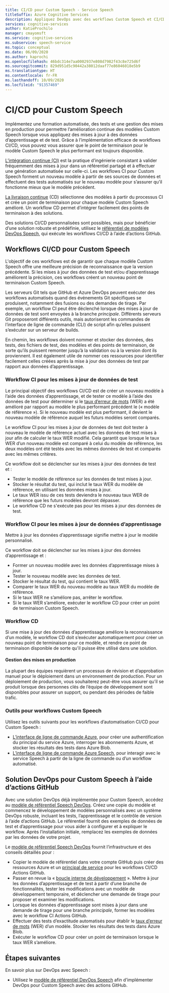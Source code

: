 ```yaml
---
title: CI/CD pour Custom Speech - Service Speech
titleSuffix: Azure Cognitive Services
description: Appliquez DevOps avec des workflows Custom Speech et CI/CD. Implémentez une solution DevOps existante pour votre propre projet.
services: cognitive-services
author: KatieProchilo
manager: cmayomsft
ms.service: cognitive-services
ms.subservice: speech-service
ms.topic: conceptual
ms.date: 06/09/2020
ms.author: kaprochi
ms.openlocfilehash: 46bdc314e7aa0002937e808d7982f43c8e725d6f
ms.sourcegitcommit: 829d951d5c90442a38012daaf77e86046018e5b9
ms.translationtype: HT
ms.contentlocale: fr-FR
ms.lasthandoff: 10/09/2020
ms.locfileid: "91357469"
---
```

# <a name="cicd-for-custom-speech"></a>CI/CD pour Custom Speech

Implémentez une formation automatisée, des tests et une gestion des mises en production pour permettre l’amélioration continue des modèles Custom Speech lorsque vous appliquez des mises à jour à des données d’apprentissage et de test. Grâce à l’implémentation efficace de workflows CI/CD, vous pouvez vous assurer que le point de terminaison pour le modèle Custom Speech le plus performant est toujours disponible.

[L’intégration continue (CI)](https://docs.microsoft.com/azure/devops/learn/what-is-continuous-integration) est la pratique d’ingénierie consistant à valider fréquemment des mises à jour dans un référentiel partagé et à effectuer une génération automatisée sur celle-ci. Les workflows CI pour Custom Speech forment un nouveau modèle à partir de ses sources de données et effectuent des tests automatisés sur le nouveau modèle pour s’assurer qu’il fonctionne mieux que le modèle précédent.

[La livraison continue](https://docs.microsoft.com/azure/devops/learn/what-is-continuous-delivery) (CD) sélectionne des modèles à partir du processus CI et crée un point de terminaison pour chaque modèle Custom Speech amélioré. Un workflow CD permet d’intégrer facilement des points de terminaison à des solutions.

Des solutions CI/CD personnalisées sont possibles, mais pour bénéficier d’une solution robuste et prédéfinie, utilisez le [référentiel de modèles DevOps Speech](https://github.com/Azure-Samples/Speech-Service-DevOps-Template), qui exécute les workflows CI/CD à l’aide d’actions GitHub.

## <a name="cicd-workflows-for-custom-speech"></a>Workflows CI/CD pour Custom Speech

L'objectif de ces workflows est de garantir que chaque modèle Custom Speech offre une meilleure précision de reconnaissance que la version précédente. Si les mises à jour des données de test et/ou d’apprentissage améliorent la précision, ces workflows créent un nouveau point de terminaison Custom Speech.

Les serveurs Git tels que GitHub et Azure DevOps peuvent exécuter des workflows automatisés quand des événements Git spécifiques se produisent, notamment des fusions ou des demandes de tirage. Par exemple, un workflow CI peut être déclenché lorsque des mises à jour de données de test sont envoyées à la branche *principale*. Différents serveurs Git proposeront différents outils, mais autoriseront les commandes de l’interface de ligne de commande (CLI) de script afin qu’elles puissent s’exécuter sur un serveur de builds.

En chemin, les workflows doivent nommer et stocker des données, des tests, des fichiers de test, des modèles et des points de terminaison, de sorte qu’ils puissent remonter jusqu’à la validation ou à la version dont ils proviennent. Il est également utile de nommer ces ressources pour identifier facilement celles créées après la mise à jour des données de test par rapport aux données d’apprentissage.

### <a name="ci-workflow-for-testing-data-updates"></a>Workflow CI pour les mises à jour de données de test

Le principal objectif des workflows CI/CD est de créer un nouveau modèle à l’aide des données d’apprentissage, et de tester ce modèle à l’aide des données de test pour déterminer si le [taux d’erreur de mots](how-to-custom-speech-evaluate-data.md#what-is-word-error-rate-wer) (WER) a été amélioré par rapport au modèle le plus performant précédent le (« modèle de référence »). Si le nouveau modèle est plus performant, il devient le nouveau modèle de référence auquel les futurs modèles seront comparés.

Le workflow CI pour les mises à jour de données de test doit tester à nouveau le modèle de référence actuel avec les données de test mises à jour afin de calculer le taux WER modifié. Cela garantit que lorsque le taux WER d’un nouveau modèle est comparé à celui du modèle de référence, les deux modèles ont été testés avec les mêmes données de test et comparés avec les mêmes critères.

Ce workflow doit se déclencher sur les mises à jour des données de test et :

- Tester le modèle de référence sur les données de test mises à jour.
- Stocker le résultat du test, qui inclut le taux WER du modèle de référence, en utilisant les données mises à jour.
- Le taux WER issu de ces tests deviendra le nouveau taux WER de référence que les futurs modèles devront dépasser.
- Le workflow CD ne s'exécute pas pour les mises à jour des données de test.

### <a name="ci-workflow-for-training-data-updates"></a>Workflow CI pour les mises à jour de données d’apprentissage

Mettre à jour les données d’apprentissage signifie mettre à jour le modèle personnalisé.

Ce workflow doit se déclencher sur les mises à jour des données d’apprentissage et :

- Former un nouveau modèle avec les données d’apprentissage mises à jour.
- Tester le nouveau modèle avec les données de test.
- Stocker le résultat du test, qui contient le taux WER.
- Comparer le taux WER du nouveau modèle au taux WER du modèle de référence.
- Si le taux WER ne s’améliore pas, arrêter le workflow.
- Si le taux WER s’améliore, exécuter le workflow CD pour créer un point de terminaison Custom Speech.

### <a name="cd-workflow"></a>Workflow CD

Si une mise à jour des données d’apprentissage améliore la reconnaissance d’un modèle, le workflow CD doit s’exécuter automatiquement pour créer un nouveau point de terminaison pour ce modèle, et rendre ce point de terminaison disponible de sorte qu’il puisse être utilisé dans une solution.

#### <a name="release-management"></a>Gestion des mises en production

La plupart des équipes requièrent un processus de révision et d’approbation manuel pour le déploiement dans un environnement de production. Pour un déploiement de production, vous souhaiterez peut-être vous assurer qu’il se produit lorsque des personnes clés de l’équipe de développement sont disponibles pour assurer un support, ou pendant des périodes de faible trafic.

### <a name="tools-for-custom-speech-workflows"></a>Outils pour workflows Custom Speech

Utilisez les outils suivants pour les workflows d’automatisation CI/CD pour Custom Speech :

- [L’interface de ligne de commande Azure](https://docs.microsoft.com/cli/azure/?view=azure-cli-latest), pour créer une authentification du principal du service Azure, interroger les abonnements Azure, et stocker les résultats des tests dans Azure Blob.
- [L’interface de ligne de commande Azure Speech](spx-overview.md), pour interagir avec le service Speech à partir de la ligne de commande ou d’un workflow automatisé.

## <a name="devops-solution-for-custom-speech-using-github-actions"></a>Solution DevOps pour Custom Speech à l’aide d’actions GitHub

Avec une solution DevOps déjà implémentée pour Custom Speech, accédez au [modèle de référentiel Speech DevOps](https://github.com/Azure-Samples/Speech-Service-DevOps-Template). Créez une copie du modèle et commencez le développement de modèles personnalisés avec un système DevOps robuste, incluant les tests, l’apprentissage et le contrôle de version à l’aide d’actions GitHub. Le référentiel fournit des exemples de données de test et d’apprentissage pour vous aider à configurer et à expliquer le workflow. Après l’installation initiale, remplacez les exemples de données par les données de votre projet.

Le [modèle de référentiel Speech DevOps](https://github.com/Azure-Samples/Speech-Service-DevOps-Template) fournit l’infrastructure et des conseils détaillés pour :

- Copier le modèle de référentiel dans votre compte GitHub puis créer des ressources Azure et un [principal de service](../../active-directory/develop/app-objects-and-service-principals.md#service-principal-object) pour les workflows CI/CD Actions GitHub.
- Passer en revue la « [boucle interne de développement](https://mitchdenny.com/the-inner-loop/) ». Mettre à jour les données d’apprentissage et de test à partir d’une branche de fonctionnalités, tester les modifications avec un modèle de développement temporaire, et déclencher une demande de tirage pour proposer et examiner les modifications.
- Lorsque les données d’apprentissage sont mises à jour dans une demande de tirage pour une branche *principale*, former les modèles avec le workflow CI Actions GitHub.
- Effectuer des tests d’exactitude automatisés pour établir le [taux d’erreur de mots](how-to-custom-speech-evaluate-data.md#what-is-word-error-rate-wer) (WER) d’un modèle. Stocker les résultats des tests dans Azure Blob.
- Exécuter le workflow CD pour créer un point de terminaison lorsque le taux WER s’améliore.

## <a name="next-steps"></a>Étapes suivantes

En savoir plus sur DevOps avec Speech :

- Utilisez le [modèle de référentiel DevOps Speech](https://github.com/Azure-Samples/Speech-Service-DevOps-Template) afin d’implémenter DevOps pour Custom Speech avec des actions GitHub.
